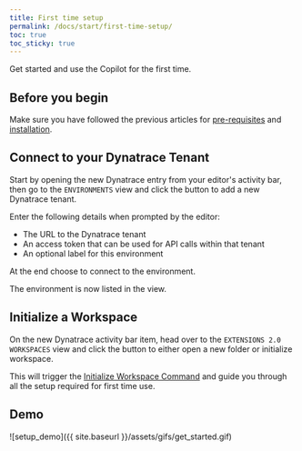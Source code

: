 ```yaml
---
title: First time setup
permalink: /docs/start/first-time-setup/
toc: true
toc_sticky: true
---
```


Get started and use the Copilot for the first time.

## Before you begin

Make sure you have followed the previous articles for
[pre-requisites](/docs/start/pre-requisites) and 
[installation](/docs/start/installation).

## Connect to your Dynatrace Tenant

Start by opening the new Dynatrace entry from your editor's activity bar, then go to the 
`ENVIRONMENTS` view and click the button to add a new Dynatrace tenant.

Enter the following details when prompted by the editor:
- The URL to the Dynatrace tenant
- An access token that can be used for API calls within that tenant
- An optional label for this environment

At the end choose to connect to the environment.

The environment is now listed in the view.

## Initialize a Workspace

On the new Dynatrace activity bar item, head over to the `EXTENSIONS 2.0 WORKSPACES` view and
click the button to either open a new folder or initialize workspace.

This will trigger the
[Initialize Workspace Command](/docs/cmd/initialize-workspace) and
guide you through all the setup required for first time use.

## Demo

![setup_demo]({{ site.baseurl }}/assets/gifs/get_started.gif)